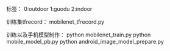 标签：
0:outdoor
1:guodu
2:indoor

训练集tfrecord：
mobilenet_tfrecord.py

训练以及手机模型制作：
python mobilenet_train.py
python mobile_model_pb.py
python android_image_model_prepare.py



